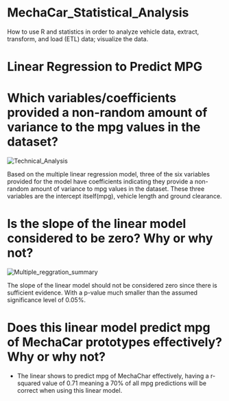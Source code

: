 # MechaCar_Statistical_Analysis
How to use R and statistics in order to analyze vehicle data, extract, transform, and load (ETL) data; visualize the data.

# Linear Regression to Predict MPG
# Which variables/coefficients provided a non-random amount of variance to the mpg values in the dataset?

![Technical_Analysis](https://user-images.githubusercontent.com/77947860/162491505-76f8f0d1-1f07-4e27-b17a-61bf3d761522.png)

Based on the multiple linear regression model, three of the six variables provided for the model have coefficients indicating they provide a non-random amount of variance to mpg values in the dataset. These three variables are the intercept itself(mpg), vehicle length and ground clearance.

# Is the slope of the linear model considered to be zero? Why or why not?

![Multiple_reggration_summary](https://user-images.githubusercontent.com/77947860/162497376-9a1a1bfb-0dac-4fcc-85b2-f75abf9e21d0.png)

The slope of the linear model should not be considered zero since there is sufficient evidence. With a p-value much smaller than the assumed significance level of 0.05%. 

# Does this linear model predict mpg of MechaCar prototypes effectively? Why or why not?
- The linear shows to predict mpg of MechaChar effectively, having a r-squared value of 0.71 meaning a 70% of all mpg predictions will be correct when using this linear model.

